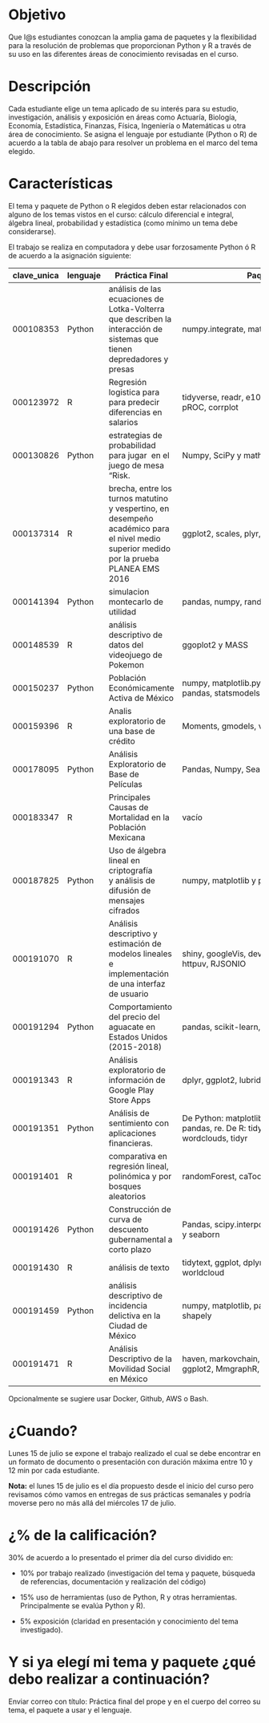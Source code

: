 # Objetivo

Que l@s estudiantes conozcan la amplia gama de paquetes y la flexibilidad para la resolución de problemas que proporcionan Python y R a través de su uso en las diferentes áreas de conocimiento revisadas en el curso.

# Descripción

Cada estudiante elige un tema aplicado de su interés para su estudio, investigación, análisis y exposición en áreas como Actuaría, Biología, Economía, Estadística, Finanzas, Física, Ingeniería o Matemáticas u otra área de conocimiento. Se asigna el lenguaje por estudiante (Python o R) de acuerdo a la tabla de abajo para resolver un problema en el marco del tema elegido.

# Características

El tema y paquete de Python o R elegidos deben estar relacionados con alguno de los temas vistos en el curso: cálculo diferencial e integral, álgebra lineal, probabilidad y estadística (como mínimo un tema debe considerarse).

El trabajo se realiza en computadora y debe usar forzosamente Python ó R de acuerdo a la asignación siguiente:

|clave_unica|lenguaje| Práctica Final|Paquetes|Día|liga|
|-----------|--------|---------------|--------|----|---|
|000108353|Python|análisis de las ecuaciones de Lotka-Volterra que describen la interacción de sistemas que tienen depredadores y presas|numpy.integrate, matplotlib, sympy|lunes|[liga](https://github.com/Pilo1961/Prope_itam_ds/tree/master/Proyecto_Final)|
|000123972|R|Regresión logistica para para predecir diferencias en salarios|tidyverse, readr, e1071, kernlab, ROCR, pROC, corrplot|martes|[liga](https://github.com/123972/Propedeutico_Estadistica_MCD/blob/master/Practica_Final_prediccionEnigh.ipynb)|
|000130826|Python|estrategias de probabilidad para jugar  en el juego de mesa “Risk.| Numpy, SciPy y math|lunes|[liga](https://www.dropbox.com/sh/p7ys93al4aod04y/AABrFFuZO4NoK1gNABSpFcyCa?dl=0)|
|000137314|R| brecha, entre los turnos matutino y vespertino, en desempeño académico para el nivel medio superior medido por la prueba PLANEA EMS 2016|ggplot2, scales, plyr, tidyr|martes|*|
|000141394|Python|simulacion montecarlo de utilidad|pandas, numpy, random|martes|[liga](https://github.com/Yalidt/Practicas_Prope/tree/master/PracticaFinal)|
|000148539|R|análisis descriptivo de datos del videojuego de Pokemon|ggoplot2 y MASS|lunes|[liga](https://www.dropbox.com/sh/qjycvy4ijcbye5k/AAB1Mhxn4mArO-jFIaNc5oTBa?dl=0)|
|000150237|Python|Población Económicamente Activa de México|numpy, matplotlib.pyplot , scipy.interpolate, pandas, statsmodels|martes|[liga](https://www.dropbox.com/sh/dncwphwersxyvqk/AAAQUAcfNrtqqvxdpo45QTqVa?dl=0)|
|000159396|R|Analis exploratorio de una base de crédito|Moments, gmodels, vcd y mixtools|martes|*|
|000178095|Python|Análisis Exploratorio de Base de Películas|Pandas, Numpy, Seaborn, Matplotlib|lunes|[liga](https://github.com/DorelyMS/MCDProyectoFinalPrope)|
|000183347|R|Principales Causas de Mortalidad en la Población Mexicana|vacío|martes|[liga](https://www.dropbox.com/sh/aoy9fxwmnhpl68e/AACqQyt3nFVCk2UV-nwVTIC6a?dl=0)|
|000187825|Python|Uso de álgebra lineal en criptografía y análisis de difusión de mensajes cifrados|numpy, matplotlib y pandas.|martes|[liga](https://github.com/ronmoy007/ITAM_DS_Prope/tree/master/ProyectoFinal)|
|000191070|R|Análisis descriptivo y estimación de modelos lineales e implementación de una interfaz de usuario|shiny, googleVis, devtools, tidyverse, WDI, httpuv, RJSONIO|martes|[liga](https://github.com/C1587S/MS_ITAM-DS/tree/master/Propedeutico/Entregas/Entrega_Final)
|000191294|Python|Comportamiento del precio del aguacate en Estados Unidos (2015-2018)|pandas, scikit-learn, seaborn|lunes|[liga](https://github.com/lauragmz/Practica_Final_Prop_MCD)|
|000191343|R|Análisis exploratorio de información de Google Play Store Apps|dplyr, ggplot2, lubridate, sqldf|lunes|[liga](https://github.com/dvilla88/practica-final-prope)|
|000191351|Python|Análisis de sentimiento con aplicaciones financieras.|De Python: matplotlib, numpy, sqlite3, pandas, re. De R: tidytext, dplyr, wordclouds, tidyr|martes|*|
|000191401|R|comparativa en regresión lineal, polinómica y por bosques aleatorios|randomForest, caTools, stats|martes|[liga](https://www.dropbox.com/sh/rpq7u6oghx825if/AABViE87sGypmyV0INLv_Uk4a?dl=0)
|000191426|Python|Construcción de curva de descuento gubernamental a corto plazo|Pandas, scipy.interpolate, numpy, matplotlib y seaborn|martes|*|
|000191430|R|análisis de texto|tidytext, ggplot, dplyr, gutenbergr, worldcloud|lunes|*|
|000191459|Python|análisis descriptivo de incidencia delictiva en la Ciudad de México|numpy, matplotlib, pandas, geopandas y shapely|lunes|[liga](https://github.com/gemathus/analisis-incidencia-delictiva)|
|000191471|R|Análisis Descriptivo de la Movilidad Social en México|haven, markovchain, diagram, shape, ggplot2, MmgraphR, Gmisc, magrittr|lunes|[liga](https://github.com/dapivei/Practice-MDC/tree/master/Practicas-Semanales/Proyecto%20Final)|

Opcionalmente se sugiere usar Docker, Github, AWS o Bash.

# ¿Cuando?

Lunes 15 de julio se expone el trabajo realizado el cual se debe encontrar en un formato de documento o presentación con duración máxima entre 10 y 12 min por cada estudiante.

**Nota:** el lunes 15 de julio es el día propuesto desde el inicio del curso pero revisamos cómo vamos en entregas de sus prácticas semanales y podría moverse pero no más allá del miércoles 17 de julio.

# ¿% de la calificación?

30% de acuerdo a lo presentado el primer día del curso dividido en:

* 10% por trabajo realizado (investigación del tema y paquete, búsqueda de referencias, documentación y realización del código)

* 15% uso de herramientas (uso de Python, R y otras herramientas. Principalmente se evalúa Python y R).

* 5% exposición (claridad en presentación y conocimiento del tema investigado). 


# Y si ya elegí mi tema y paquete ¿qué debo realizar a continuación?

Enviar correo con título: Práctica final del prope y en el cuerpo del correo su tema, el paquete a usar y el lenguaje.

